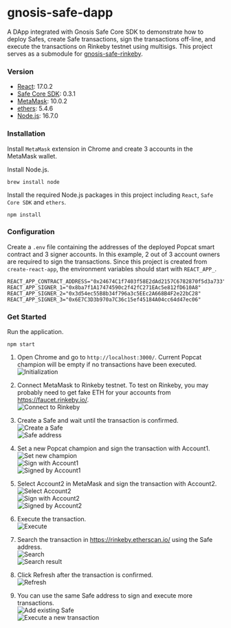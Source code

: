 # gnosis-safe-dapp
A DApp integrated with Gnosis Safe Core SDK to demonstrate how to deploy Safes, create Safe transactions, sign the transactions off-line, and execute the transactions on Rinkeby testnet using multisigs. This project serves as a submodule for [gnosis-safe-rinkeby](https://github.com/celiakwan/gnosis-safe-rinkeby).

### Version
- [React](https://reactjs.org/): 17.0.2
- [Safe Core SDK](https://gnosis-safe.io/): 0.3.1
- [MetaMask](https://metamask.io/): 10.0.2
- [ethers](https://docs.ethers.io/): 5.4.6
- [Node.js](https://nodejs.org/en/): 16.7.0

### Installation
Install `MetaMask` extension in Chrome and create 3 accounts in the MetaMask wallet.

Install Node.js.
```
brew install node
```

Install the required Node.js packages in this project including `React`, `Safe Core SDK` and `ethers`.
```
npm install
```

### Configuration
Create a `.env` file containing the addresses of the deployed Popcat smart contract and 3 signer accounts. In this example, 2 out of 3 account owners are required to sign the transactions. Since this project is created from `create-react-app`, the environment variables should start with `REACT_APP_`.
```
REACT_APP_CONTRACT_ADDRESS="0x24674C1f7403f58E2dAd2157C6782870f5d3a733"
REACT_APP_SIGNER_1="0x8ba7f1A17474590c2f42fC271EAc5e812fD610A8"
REACT_APP_SIGNER_2="0x3d54ec55B8b34f796a3c5EEc2A668B4F2e22bC28"
REACT_APP_SIGNER_3="0x6E7C3D3b970a7C36c15ef45184A04cc64d47ec06"
```

### Get Started
Run the application.
```
npm start
```

1. Open Chrome and go to `http://localhost:3000/`. Current Popcat champion will be empty if no transactions have been executed.
    <br/>
    ![Initialization](./img/1.png)

2. Connect MetaMask to Rinkeby testnet. To test on Rinkeby, you may probably need to get fake ETH for your accounts from https://faucet.rinkeby.io/.
    <br/>
    ![Connect to Rinkeby](./img/2.png)

3. Create a Safe and wait until the transaction is confirmed.
    <br/>
    ![Create a Safe](./img/3.png)
    <br/>
    ![Safe address](./img/4.png)

4. Set a new Popcat champion and sign the transaction with Account1.
    <br/>
    ![Set new champion](./img/5.png)
    <br/>
    ![Sign with Account1](./img/6.png)
    <br/>
    ![Signed by Account1](./img/7.png)

5. Select Account2 in MetaMask and sign the transaction with Account2.
    <br/>
    ![Select Account2](./img/8.png)
    <br/>
    ![Sign with Account2](./img/9.png)
    <br/>
    ![Signed by Account2](./img/10.png)

6. Execute the transaction.
    <br/>
    ![Execute](./img/11.png)

7. Search the transaction in https://rinkeby.etherscan.io/ using the Safe address.
    <br/>
    ![Search](./img/12.png)
    <br/>
    ![Search result](./img/13.png)

8. Click Refresh after the transaction is confirmed.
    <br/>
    ![Refresh](./img/14.png)

9. You can use the same Safe address to sign and execute more transactions.
    <br/>
    ![Add existing Safe](./img/15.png)
    <br/>
    ![Execute a new transaction](./img/16.png)